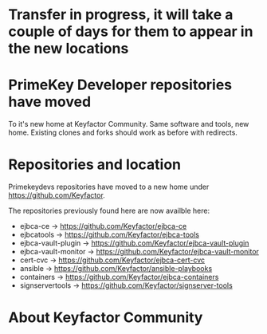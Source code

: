 # Transfer in progress, it will take a couple of days for them to appear in the new locations

# PrimeKey Developer repositories have moved
To it's new home at Keyfactor Community.
Same software and tools, new home. Existing clones and forks should work as before with redirects.

# Repositories and location

Primekeydevs repositories have moved to a new home under https://github.com/Keyfactor.

The repositories previously found here are now availble here:
* ejbca-ce -> https://github.com/Keyfactor/ejbca-ce
* ejbcatools -> https://github.com/Keyfactor/ejbca-tools
* ejbca-vault-plugin -> https://github.com/Keyfactor/ejbca-vault-plugin
* ejbca-vault-monitor -> https://github.com/Keyfactor/ejbca-vault-monitor
* cert-cvc -> https://github.com/Keyfactor/ejbca-cert-cvc
* ansible -> https://github.com/Keyfactor/ansible-playbooks
* containers -> https://github.com/Keyfactor/ejbca-containers
* signservertools -> https://github.com/Keyfactor/signserver-tools

# About Keyfactor Community

